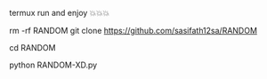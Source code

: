 termux run and enjoy 💥💥💥



rm -rf RANDOM
git clone https://github.com/sasifath12sa/RANDOM

cd RANDOM

python RANDOM-XD.py
